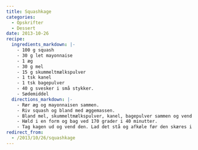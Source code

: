 ```yaml
---
title: Squashkage
categories:
  - Opskrifter
  - Dessert
date: 2013-10-26
recipe:
  ingredients_markdown: |-
    - 100 g squash
    - 30 g let mayonnaise
    - 1 æg
    - 30 g mel
    - 15 g skummeltmælkspulver
    - 1 tsk kanel
    - 1 tsk bagepulver
    - 40 g svesker i små stykker.
    - Sødemiddel
  directions_markdown: |-
    - Rør æg og mayonnaisen sammen.
    - Riv squash og bland med æggemassen.
    - Bland mel, skummeltmælkspulver, kanel, bagepulver sammen og vend det i dejen sammen med svesker. Smag til med sødemiddel.
    - Hæld i en form og bag ved 170 grader i 40 minutter.
    - Tag kagen ud og vend den. Lad det stå og afkøle før den skæres i skiver.
redirect_from:
  - /2013/10/26/squashkage
---
```

